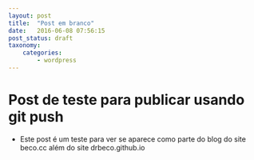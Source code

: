 ```yaml
---
layout: post
title:  "Post em branco"
date:   2016-06-08 07:56:15
post_status: draft
taxonomy:
    categories:
        - wordpress
---
```


# Post de teste para publicar usando git push 

* Este post é um teste para ver se aparece como parte do blog do site beco.cc além do site drbeco.github.io



